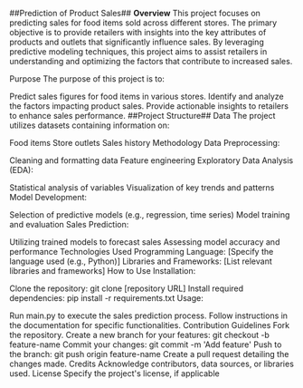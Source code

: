 ##Prediction of Product Sales##
**Overview**
This project focuses on predicting sales for food items sold across different stores. The primary objective is to provide retailers with insights into the key attributes of products and outlets that significantly influence sales. By leveraging predictive modeling techniques, this project aims to assist retailers in understanding and optimizing the factors that contribute to increased sales.

Purpose
The purpose of this project is to:

Predict sales figures for food items in various stores.
Identify and analyze the factors impacting product sales.
Provide actionable insights to retailers to enhance sales performance.
##Project Structure##
Data
The project utilizes datasets containing information on:

Food items
Store outlets
Sales history
Methodology
Data Preprocessing:

Cleaning and formatting data
Feature engineering
Exploratory Data Analysis (EDA):

Statistical analysis of variables
Visualization of key trends and patterns
Model Development:

Selection of predictive models (e.g., regression, time series)
Model training and evaluation
Sales Prediction:

Utilizing trained models to forecast sales
Assessing model accuracy and performance
Technologies Used
Programming Language: [Specify the language used (e.g., Python)]
Libraries and Frameworks: [List relevant libraries and frameworks]
How to Use
Installation:

Clone the repository: git clone [repository URL]
Install required dependencies: pip install -r requirements.txt
Usage:

Run main.py to execute the sales prediction process.
Follow instructions in the documentation for specific functionalities.
Contribution Guidelines
Fork the repository.
Create a new branch for your features: git checkout -b feature-name
Commit your changes: git commit -m 'Add feature'
Push to the branch: git push origin feature-name
Create a pull request detailing the changes made.
Credits
Acknowledge contributors, data sources, or libraries used.
License
Specify the project's license, if applicable
